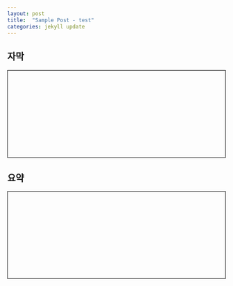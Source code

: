 ```yaml
---
layout: post
title:  "Sample Post - test"
categories: jekyll update
---
```



<div id="container">
  <h2> 자막 </h2>
  <div id="typewriter_subscript"></div>
</div>

<script>
  document.addEventListener("DOMContentLoaded", function () {
    const text = `그런데 새로운 방법으로 등장해요. 원격 교육은 일단 기본적으로 매체를 쓰긴 하지만 일단은 매체를 써서 학습자랑 교수자가 떨어져 있는 컨셉이에요. 일반적으로 블렌디드 러닝은 블렌디드 라는게 믹스했다 섞었다는 의미잖아요.

온오프라인을 섞습니다. 근데 뭐냐면 이런 컨셉이에요. 그냥 무조건 섞으면 되냐? 아닙니다.

면대면 학습과 온라인 학습을 의도적으로 결합해야 돼요. 의도적인 게 중요한 거예요. 왜 의도적으로 하냐? 그냥 하나만 하지.

뭐 하루 두 개 하냐 하는데 각각의 방식이 장점이 있습니다. 분명히 장점이 있어요. 예를 들어서 오프라인 강의는 돌려볼 수 있습니까? 못 본단 말이에요.

시간을 돌릴 수 없잖아요. 못 돌리니까. 온라인 강의는 보다가 이렇게 돌릴 수도 있고.

교수님이 좀 약간 말씀 느리시다. 그러면 1.5배 이렇게 하시잖아요. 심지어 2배속 하는 분들도 있고.

그래서 그런 식으로`;

    const container = document.getElementById("typewriter_subscript");
    let i = 0;

    function typeNext() {
      if (i < text.length) {
        container.innerHTML += text[i] === '\n' ? '<br>' : text[i];
        i++;
        setTimeout(typeNext, 50);
      }
    }

    typeNext();
  });
</script>

<style>
  #typewriter_subscript {
    font-family: 'Courier New', monospace;
    font-size: 1.2rem;
    white-space: pre-wrap;
    word-break: break-word;
    line-height: 1.8;
    color: black;
    height: 200px;
    overflow: auto;
    border: 1px solid black;
  }
</style>





<div id="container">
  <h2> 요약 </h2>
  <div id="typewriter_summary"></div>
</div>


<script>
  document.addEventListener("DOMContentLoaded", function () {
    const texts = ["원격 교육은 매체를 활용해 교수자와 학습자가 떨어진 상태에서 진행되며, 블렌디드 러닝은 온라인과 오프라인 학습을 의도적으로 결합하는 방식이다.",
                   "각각의 방식은 되돌려보기, 실시간 상호작용 등 고유한 장점이 있으며, 이를 조화롭게 활용하는 것이 중요하다."];

    const container = document.getElementById("typewriter_summary");
    let i = 0;

    function typeNext() {
      if (i < texts.length) {
        container.innerHTML += texts[i] === '\n\n\n' ? '<br>' : texts[i];
        i++;
        setTimeout(typeNext, 10000);
      }
    }

    typeNext();
  });
</script>

<style>
  #typewriter_summary {
    font-family: 'Courier New', monospace;
    font-size: 1.2rem;
    white-space: pre-wrap;
    word-break: break-word;
    line-height: 1.8;
    color: black;
    height: 200px;
    overflow: auto;
    border: 1px solid black;
    margin-top: 5px;
  }
  #container{
    margin-top: 30px;
  }
</style>
